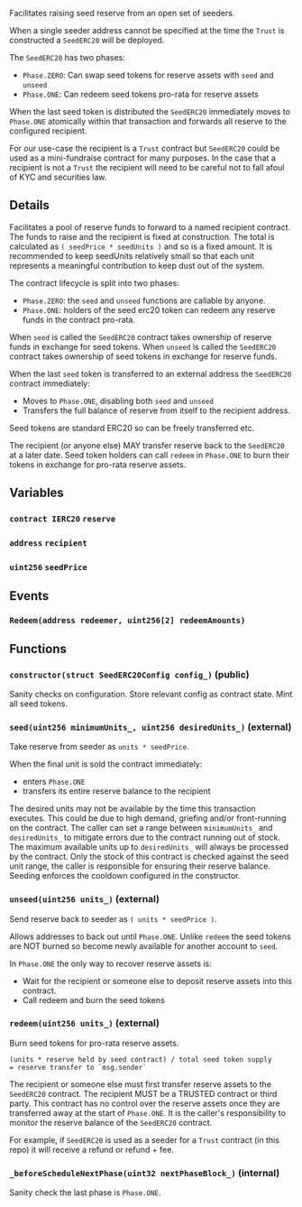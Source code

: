 Facilitates raising seed reserve from an open set of seeders.

When a single seeder address cannot be specified at the time the
`Trust` is constructed a `SeedERC20` will be deployed.

The `SeedERC20` has two phases:

- `Phase.ZERO`: Can swap seed tokens for reserve assets with
`seed` and `unseed`
- `Phase.ONE`: Can redeem seed tokens pro-rata for reserve assets

When the last seed token is distributed the `SeedERC20`
immediately moves to `Phase.ONE` atomically within that
transaction and forwards all reserve to the configured recipient.

For our use-case the recipient is a `Trust` contract but `SeedERC20`
could be used as a mini-fundraise contract for many purposes. In the case
that a recipient is not a `Trust` the recipient will need to be careful not
to fall afoul of KYC and securities law.



## Details
Facilitates a pool of reserve funds to forward to a named recipient
contract.
The funds to raise and the recipient is fixed at construction.
The total is calculated as `( seedPrice * seedUnits )` and so is a fixed
amount. It is recommended to keep seedUnits relatively small so that each
unit represents a meaningful contribution to keep dust out of the system.

The contract lifecycle is split into two phases:

- `Phase.ZERO`: the `seed` and `unseed` functions are callable by anyone.
- `Phase.ONE`: holders of the seed erc20 token can redeem any reserve funds
  in the contract pro-rata.

When `seed` is called the `SeedERC20` contract takes ownership of reserve
funds in exchange for seed tokens.
When `unseed` is called the `SeedERC20` contract takes ownership of seed
tokens in exchange for reserve funds.

When the last `seed` token is transferred to an external address the
`SeedERC20` contract immediately:

- Moves to `Phase.ONE`, disabling both `seed` and `unseed`
- Transfers the full balance of reserve from itself to the recipient
  address.

Seed tokens are standard ERC20 so can be freely transferred etc.

The recipient (or anyone else) MAY transfer reserve back to the `SeedERC20`
at a later date.
Seed token holders can call `redeem` in `Phase.ONE` to burn their tokens in
exchange for pro-rata reserve assets.

## Variables
### `contract IERC20` `reserve`

### `address` `recipient`

### `uint256` `seedPrice`


## Events
### `Redeem(address redeemer, uint256[2] redeemAmounts)`







## Functions
### `constructor(struct SeedERC20Config config_)` (public)

Sanity checks on configuration.
Store relevant config as contract state.
Mint all seed tokens.




### `seed(uint256 minimumUnits_, uint256 desiredUnits_)` (external)

Take reserve from seeder as `units * seedPrice`.

When the final unit is sold the contract immediately:

- enters `Phase.ONE`
- transfers its entire reserve balance to the recipient

The desired units may not be available by the time this transaction
executes. This could be due to high demand, griefing and/or
front-running on the contract.
The caller can set a range between `minimumUnits_` and `desiredUnits_`
to mitigate errors due to the contract running out of stock.
The maximum available units up to `desiredUnits_` will always be
processed by the contract. Only the stock of this contract is checked
against the seed unit range, the caller is responsible for ensuring
their reserve balance.
Seeding enforces the cooldown configured in the constructor.




### `unseed(uint256 units_)` (external)

Send reserve back to seeder as `( units * seedPrice )`.

Allows addresses to back out until `Phase.ONE`.
Unlike `redeem` the seed tokens are NOT burned so become newly
available for another account to `seed`.

In `Phase.ONE` the only way to recover reserve assets is:
- Wait for the recipient or someone else to deposit reserve assets into
  this contract.
- Call redeem and burn the seed tokens





### `redeem(uint256 units_)` (external)

Burn seed tokens for pro-rata reserve assets.

```
(units * reserve held by seed contract) / total seed token supply
= reserve transfer to `msg.sender`
```

The recipient or someone else must first transfer reserve assets to the
`SeedERC20` contract.
The recipient MUST be a TRUSTED contract or third party.
This contract has no control over the reserve assets once they are
transferred away at the start of `Phase.ONE`.
It is the caller's responsibility to monitor the reserve balance of the
`SeedERC20` contract.

For example, if `SeedERC20` is used as a seeder for a `Trust` contract
(in this repo) it will receive a refund or refund + fee.




### `_beforeScheduleNextPhase(uint32 nextPhaseBlock_)` (internal)

Sanity check the last phase is `Phase.ONE`.




